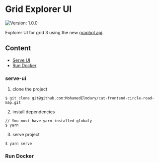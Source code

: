 # Grid Explorer UI

![Version: 1.0.0](https://img.shields.io/badge/Version-1.0.0-informational?style=flat-square)

Explorer UI for grid 3 using the new [graphql api](https://explorer.devnet.grid.tf/graphql/).

## Content

- [Serve UI](#serve-ui)
- [Run Docker](#run-docker)

### serve-ui

1. clone the project

```git
$ git clone git@github.com:MohamedElmdary/cat-frontend-circle-road-map.git
```

2. install dependencies

```git
// You must have yarn installed globaly
$ yarn
```

3. serve project

```git
$ yarn serve
```

### Run Docker

<!-- # Project setup
```
yarn install
```

### Compiles and hot-reloads for development
```
yarn serve
```

### Compiles and minifies for production
```
yarn build
```

### Run your unit tests
```
yarn test:unit
```

### Lints and fixes files
```
yarn lint
```

### Customize configuration
See [Configuration Reference](https://cli.vuejs.org/config/).

![image](https://user-images.githubusercontent.com/64129/130027646-16317aee-624a-4e85-ae90-3935199c93f3.png)

![image](https://user-images.githubusercontent.com/64129/130027811-4cf6dc1b-a65f-40fc-a101-801e137248fb.png)


![image](https://user-images.githubusercontent.com/64129/130027729-a78f5465-57#0d-4e89-8197-4f690f1efec9.png)

![image](https://user-images.githubusercontent.com/64129/130027767-3bd54133-5a8b-4fa6-a0a9-818c305c2ecd.png)
 -->
